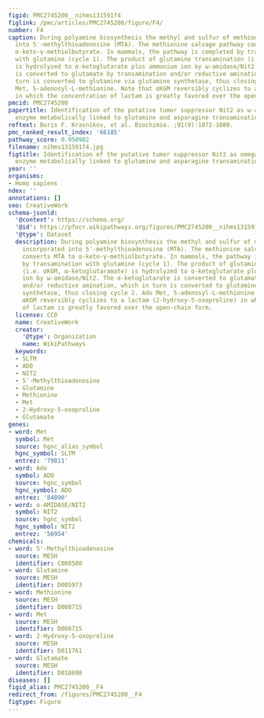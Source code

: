 ```yaml
---
figid: PMC2745200__nihms131591f4
figlink: /pmc/articles/PMC2745200/figure/F4/
number: F4
caption: During polyamine biosynthesis the methyl and sulfur of methionine are incorporated
  into 5′-methylthioadenosine (MTA). The methionine salvage pathway converts MTA to
  α-keto-γ-methiolbutyrate. In mammals, the pathway is completed by transamination
  with glutamine (cycle 1). The product of glutamine transamination (i.e. αKGM, α-ketoglutaramate)
  is hydrolyzed to α-ketoglutarate plus ammonium ion by ω-amidase/Nit2. The α-ketoglutarate
  is converted to glutamate by transamination and/or reductive amination, which in
  turn is converted to glutamine via glutamine synthetase, thus closing cycle 2. Ado
  Met, S-adenosyl-L-methionine. Note that αKGM reversibly cyclizes to a lactam (2-hydroxy-5-oxoproline)
  in which the concentration of lactam is greatly favored over the open-chain form.
pmcid: PMC2745200
papertitle: Identification of the putative tumor suppressor Nit2 as ω-amidase, an
  enzyme metabolically linked to glutamine and asparagine transamination.
reftext: Boris F. Krasnikov, et al. Biochimie. ;91(9):1072-1080.
pmc_ranked_result_index: '66185'
pathway_score: 0.950902
filename: nihms131591f4.jpg
figtitle: Identification of the putative tumor suppressor Nit2 as omega-amidase, an
  enzyme metabolically linked to glutamine and asparagine transamination
year: ''
organisms:
- Homo sapiens
ndex: ''
annotations: []
seo: CreativeWork
schema-jsonld:
  '@context': https://schema.org/
  '@id': https://pfocr.wikipathways.org/figures/PMC2745200__nihms131591f4.html
  '@type': Dataset
  description: During polyamine biosynthesis the methyl and sulfur of methionine are
    incorporated into 5′-methylthioadenosine (MTA). The methionine salvage pathway
    converts MTA to α-keto-γ-methiolbutyrate. In mammals, the pathway is completed
    by transamination with glutamine (cycle 1). The product of glutamine transamination
    (i.e. αKGM, α-ketoglutaramate) is hydrolyzed to α-ketoglutarate plus ammonium
    ion by ω-amidase/Nit2. The α-ketoglutarate is converted to glutamate by transamination
    and/or reductive amination, which in turn is converted to glutamine via glutamine
    synthetase, thus closing cycle 2. Ado Met, S-adenosyl-L-methionine. Note that
    αKGM reversibly cyclizes to a lactam (2-hydroxy-5-oxoproline) in which the concentration
    of lactam is greatly favored over the open-chain form.
  license: CC0
  name: CreativeWork
  creator:
    '@type': Organization
    name: WikiPathways
  keywords:
  - SLTM
  - ADO
  - NIT2
  - 5'-Methylthioadenosine
  - Glutamine
  - Methionine
  - Met
  - 2-Hydroxy-5-oxoproline
  - Glutamate
genes:
- word: Met
  symbol: Met
  source: hgnc_alias_symbol
  hgnc_symbol: SLTM
  entrez: '79811'
- word: Ado
  symbol: ADO
  source: hgnc_symbol
  hgnc_symbol: ADO
  entrez: '84890'
- word: o-AMIDASE/NIT2
  symbol: NIT2
  source: hgnc_symbol
  hgnc_symbol: NIT2
  entrez: '56954'
chemicals:
- word: 5'-Methylthioadenosine
  source: MESH
  identifier: C008500
- word: Glutamine
  source: MESH
  identifier: D005973
- word: Methionine
  source: MESH
  identifier: D008715
- word: Met
  source: MESH
  identifier: D008715
- word: 2-Hydroxy-5-oxoproline
  source: MESH
  identifier: D011761
- word: Glutamate
  source: MESH
  identifier: D018698
diseases: []
figid_alias: PMC2745200__F4
redirect_from: /figures/PMC2745200__F4
figtype: Figure
---
```

